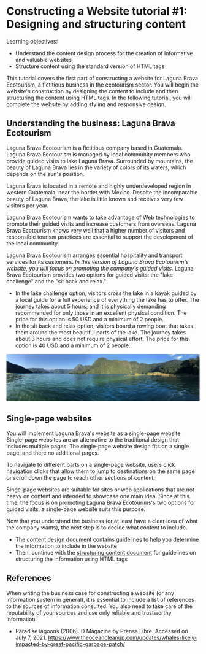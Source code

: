 # Constructing a Website tutorial #1: Designing and structuring content

Learning objectives:
- Understand the content design process for the creation of informative and valuable websites
- Structure content using the standard version of HTML tags

This tutorial covers the first part of constructing a website for Laguna Brava Ecotourism, a fictitious business in the ecotourism sector. You will begin the website's construction by designing the content to include and then structuring the content using HTML tags. In the following tutorial, you will complete the website by adding styling and responsive design.

## Understanding the business: Laguna Brava Ecotourism

Laguna Brava Ecotourism is a fictitious company based in Guatemala. Laguna Brava Ecotourism is managed by local community members who provide guided visits to lake Laguna Brava. Surrounded by mountains, the beauty of Laguna Brava lies in the variety of colors of its waters, which depends on the sun's position. 

Laguna Brava is located in a remote and highly underdeveloped region in western Guatemala, near the border with Mexico. Despite the incomparable beauty of Laguna Brava, the lake is little known and receives very few visitors per year.

Laguna Brava Ecotourism wants to take advantage of Web technologies to promote their guided visits and increase customers from overseas. Laguna Brava Ecotourism knows very well that a higher number of visitors and responsible tourism practices are essential to support the development of the local community.

Laguna Brava Ecotourism arranges essential hospitality and transport services for its customers. *In this version of Laguna Brava Ecotourism's website, you will focus on promoting the company's guided visits.* Laguna Brava Ecotourism provides two options for guided visits: the "lake challenge" and the "sit back and relax."

- In the lake challenge option, visitors cross the lake in a kayak guided by a local guide for a full experience of everything the lake has to offer. The journey takes about 5 hours, and it is physically demanding recommended for only those in an excellent physical condition. The price for this option is 50 USD and a minimum of 2 people.
- In the sit back and relax option, visitors board a rowing boat that takes them around the most beautiful parts of the lake. The journey takes about 3 hours and does not require physical effort. The price for this option is 40 USD and a minimum of 2 people.

![x](img/panoramic-laguna-brava-2.jpg)

## Single-page websites

You will implement Laguna Brava's website as a single-page website. Single-page websites are an alternative to the traditional design that includes multiple pages. The single-page website design fits on a single page, and there no additional pages.

To navigate to different parts on a single-page website, users click navigation clicks that allow them to jump to destinations on the same page or scroll down the page to reach other sections of content.

Singe-page websites are suitable for sites or web applications that are not heavy on content and intended to showcase one main idea. Since at this time, the focus is on promoting Laguna Brava Ecotourims's two options for guided visits, a single-page website suits this purpose. 

Now that you understand the business (or at least have a clear idea of what the company wants), the next step is to decide what content to include.
- The [content design document](content-design.md) contains guidelines to help you determine the information to include in the website
- Then, continue with the [structuring content document](content-structure.md) for guidelines on structuring the information using HTML tags

## References

When writing the business case for constructing a website (or any information system in general), it is essential to include a list of references to the sources of information consulted. You also need to take care of the reputability of your sources and use only reliable and trustworthy information.

- Paradise lagoons (2006). D Magazine by Prensa Libre. Accessed on July 7, 2021. https://www.theoceancleanup.com/updates/whales-likely-impacted-by-great-pacific-garbage-patch/
